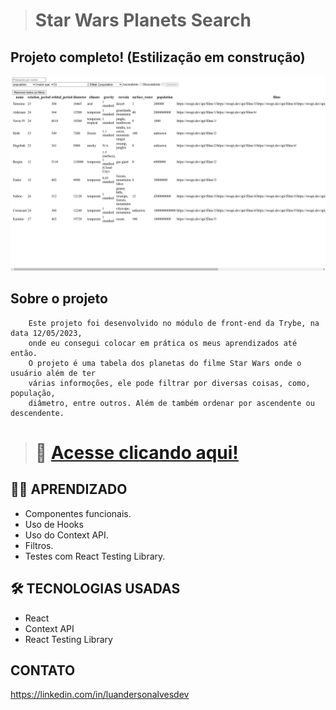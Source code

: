 ># Star Wars Planets Search

## Projeto completo! (Estilização em construção)

![preview](./src/assets/github/preview.png)

## Sobre o projeto
        Este projeto foi desenvolvido no módulo de front-end da Trybe, na data 12/05/2023,
        onde eu consegui colocar em prática os meus aprendizados até então.
        O projeto é uma tabela dos planetas do filme Star Wars onde o usuário além de ter
        várias informoções, ele pode filtrar por diversas coisas, como, população,
        diâmetro, entre outros. Além de também ordenar por ascendente ou descendente.
         

># 🔗 [Acesse clicando aqui!](https://luandersonalvesdev.github.io/trybewallet/#/)

## 👨‍💻 APRENDIZADO
- Componentes funcionais.
- Uso de Hooks
- Uso do Context API.
- Filtros.
- Testes com React Testing Library.

## 🛠️ TECNOLOGIAS USADAS 
- React
- Context API
- React Testing Library

## CONTATO

https://linkedin.com/in/luandersonalvesdev